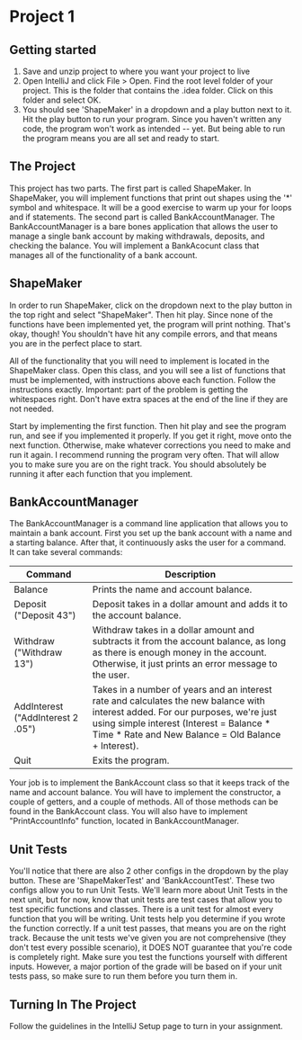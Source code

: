 Project 1
=========
Getting started
-----
1. Save and unzip project to where you want your project to live
2. Open IntelliJ and click File > Open. Find the root level folder of your project. This is the folder that contains the .idea folder. Click on this folder and select OK.
3.  You should see 'ShapeMaker' in a dropdown and a play button next to it. Hit the play button to run your program. Since you haven't written any code, the program won't work as intended -- yet. But being able to run the program means you are all set and ready to start.

The Project
-----
This project has two parts. The first part is called ShapeMaker. In ShapeMaker, you will implement functions that print out shapes using the '*' symbol and whitespace. It will be a good exercise to warm up your for loops and if statements. The second part is called BankAccountManager. The BankAccountManager is a bare bones application that allows the user to manage a single bank account by making withdrawals, deposits, and checking the balance. You will implement a BankAcocunt class that manages all of the functionality of a bank account.

ShapeMaker
-----
In order to run ShapeMaker, click on the dropdown next to the play button in the top right and select "ShapeMaker". Then hit play. Since none of the functions have been implemented yet, the program will print nothing. That's okay, though! You shouldn't have hit any compile errors, and that means you are in the perfect place to start.

All of the functionality that you will need to implement is located in the ShapeMaker class. Open this class, and you will see a list of functions that must be implemented, with instructions above each function. Follow the instructions exactly. Important: part of the problem is getting the whitespaces right. Don't have extra spaces at the end of the line if they are not needed.

Start by implementing the first function. Then hit play and see the program run, and see if you implemented it properly. If you get it right, move onto the next function. Otherwise, make whatever corrections you need to make and run it again. I recommend running the program very often. That will allow you to make sure you are on the right track. You should absolutely be running it after each function that you implement.

BankAccountManager
-----
The BankAccountManager is a command line application that allows you to maintain a bank account. First you set up the bank account with a name and a starting balance. After that, it continuously asks the user for a command. It can take several commands:

| Command	| Description |
| ------- | ----------- |
| Balance |	Prints the name and account balance. |
| Deposit <amount> ("Deposit 43") |	Deposit takes in a dollar amount and adds it to the account balance. |
| Withdraw <amount> ("Withdraw 13") |	Withdraw takes in a dollar amount and subtracts it from the account balance, as long as there is enough money in the account. Otherwise, it just prints an error message to the user. |
| AddInterest <num years> <interest rate> ("AddInterest 2 .05") |	Takes in a number of years and an interest rate and calculates the new balance with interest added. For our purposes, we're just using simple interest (Interest = Balance * Time * Rate and New Balance = Old Balance + Interest). |
| Quit |	Exits the program. |

Your job is to implement the BankAccount class so that it keeps track of the name and account balance. You will have to implement the constructor, a couple of getters, and a couple of methods. All of those methods can be found in the BankAccount class. You will also have to implement "PrintAccountInfo" function, located in BankAccountManager.

Unit Tests
-----
You'll notice that there are also 2 other configs in the dropdown by the play button. These are 'ShapeMakerTest' and 'BankAccountTest'. These two configs allow you to run Unit Tests. We'll learn more about Unit Tests in the next unit, but for now, know that unit tests are test cases that allow you to test specific functions and classes. There is a unit test for almost every function that you will be writing. Unit tests help you determine if you wrote the function correctly. If a unit test passes, that means you are on the right track. Because the unit tests we've given you are not comprehensive (they don't test every possible scenario), it DOES NOT guarantee that you're code is completely right. Make sure you test the functions yourself with different inputs. However, a major portion of the grade will be based on if your unit tests pass, so make sure to run them before you turn them in. 

Turning In The Project
-----
Follow the guidelines in the IntelliJ Setup page to turn in your assignment. 
